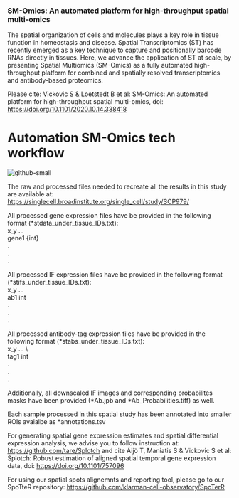 ### SM-Omics: An automated platform for high-throughput spatial multi-omics

The spatial organization of cells and molecules plays a key role in tissue function in homeostasis and disease. Spatial Transcriptomics (ST) has recently emerged as a key technique to capture and positionally barcode RNAs directly in tissues. Here, we advance the application of ST at scale, by presenting Spatial Multiomics (SM-Omics) as a fully automated high-throughput platform for combined and spatially resolved transcriptomics and antibody-based proteomics. 

Please cite: Vickovic S & Loetstedt B et al: SM-Omics: An automated platform for high-throughput spatial multi-omics, doi: https://doi.org/10.1101/2020.10.14.338418

# Automation SM-Omics tech workflow
![github-small](https://github.com/klarman-cell-observatory/sm-omics/blob/master/automation.png)

The raw and processed files needed to recreate all the results in this study are available at: https://singlecell.broadinstitute.org/single_cell/study/SCP979/

All processed gene expression files have be provided in the following format (*stdata_under_tissue_IDs.txt):\
         x_y    ... \
gene1   {int}\
.\
.\
.

All processed IF expression files have be provided in the following format (*stifs_under_tissue_IDs.txt):\
         x_y    ... \
ab1     int\
.\
.\
.

All processed antibody-tag expression files have be provided in the following format (*stabs_under_tissue_IDs.txt):\
         x_y    ...  \      
tag1    int\
.\
.\
.

Additionally, all downscaled IF images and corresponding probabilites masks have been provided (*Ab.jpb and *Ab_Probabilities.tiff) as well. 

Each sample processed in this spatial study has been annotated into smaller ROIs avaialbe as *annotations.tsv

For generating spatial gene expression estimates and spatial differential expression analysis, we advise you to follow instruction at: https://github.com/tare/Splotch and cite Äijö T, Maniatis S & Vickovic S et al: Splotch: Robust estimation of aligned spatial temporal gene expression data, doi: https://doi.org/10.1101/757096

For using our spatial spots alignemnts and reporting tool, please go to our SpoTteR repository: https://github.com/klarman-cell-observatory/SpoTerR





